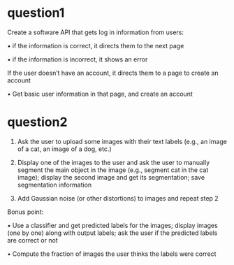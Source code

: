 # question1

Create a software API that gets log in information from users:

• if the information is correct, it directs them to the next page

• if the information is incorrect, it shows an error


If the user doesn’t have an account, it directs them to a page to create an account

• Get basic user information in that page, and create an account

# question2
1. Ask the user to upload some images with their text labels (e.g., an image of a cat,
an image of a dog, etc.)

2. Display one of the images to the user and ask the user to manually segment the
main object in the image (e.g., segment cat in the cat image); display the second
image and get its segmentation; save segmentation information

3. Add Gaussian noise (or other distortions) to images and repeat step 2

Bonus point:

• Use a classifier and get predicted labels for the images; display images (one by
one) along with output labels; ask the user if the predicted labels are correct
or not

• Compute the fraction of images the user thinks the labels were correct
